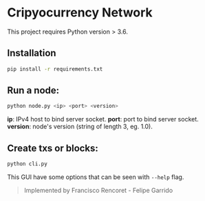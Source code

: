 # Cripyocurrency Network

This project requires Python version > 3.6.

## Installation

```bash
pip install -r requirements.txt
```

## Run a node:

```bash
python node.py <ip> <port> <version>
```

**ip**: IPv4 host to bind server socket.
**port**: port to bind server socket.
**version**: node's version (string of length 3, eg. 1.0).

## Create txs or blocks:

```bash
python cli.py
```

This GUI have some options that can be seen with `--help` flag.

> Implemented by Francisco Rencoret - Felipe Garrido
